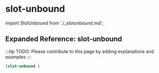 # slot-unbound

import SlotUnbound from './_slotunbound.md';

<SlotUnbound />

## Expanded Reference: slot-unbound

:::tip
TODO: Please contribute to this page by adding explanations and examples
:::

```lisp
(slot-unbound )
```
